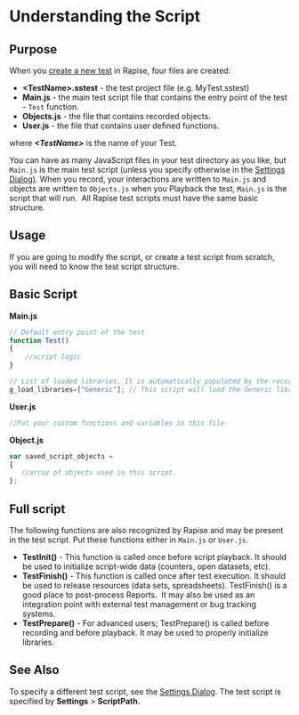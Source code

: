 # Understanding the Script

## Purpose

When you [create a new test](create_a_new_test.md) in Rapise, four files are created:

- **&lt;TestName&gt;.sstest** - the test project file (e.g. MyTest.sstest)
- **Main.js** - the main test script file that contains the entry point of the test - `Test` function.
- **Objects.js** - the file that contains recorded objects.
- **User.js** - the file that contains user defined functions.

where ***&lt;TestName&gt;*** is the name of your Test.

You can have as many JavaScript files in your test directory as you like, but `Main.js` is the main test script (unless you specify otherwise in the [Settings Dialog)](settings_dialog.md). When you record, your interactions are written to `Main.js` and objects are written to `Objects.js` when you Playback the test, `Main.js` is the script that will run.  All Rapise test scripts must have the same basic structure.

## Usage

If you are going to modify the script, or create a test script from scratch, you will need to know the test script structure.

## Basic Script

**Main.js**

```javascript
// Default entry point of the test
function Test()
{
    //script logic
}

// List of loaded libraries. It is automatically populated by the recorder.
g_load_libraries=["Generic"]; // This script will load the Generic library
```

**User.js**

```javascript
//Put your custom functions and variables in this file

```

**Object.js**

```javascript
var saved_script_objects = 
{
   //array of objects used in this script.
};
```

## Full script

The following functions are also recognized by Rapise and may be present in the test script. Put these functions either in `Main.js` or `User.js`.

- **TestInit()** - This function is called once before script playback. It should be used to initialize script-wide data (counters, open datasets, etc).
- **TestFinish()** - This function is called once after test execution. It should be used to release resources (data sets, spreadsheets). TestFinish() is a good place to post-process Reports.  It may also be used as an integration point with external test management or bug tracking systems.
- **TestPrepare()** - For advanced users; TestPrepare() is called before recording and before playback. It may be used to properly initialize libraries.

## See Also

To specify a different test script, see the [Settings Dialog](settings_dialog.md). The test script is specified by **Settings** > **ScriptPath**.
